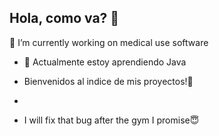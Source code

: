 ## Hola, como va? 👋
  🔭 I’m currently working on medical use software
- 🌱 Actualmente estoy aprendiendo Java

- Bienvenidos al indice de mis proyectos!🤯
-
- I will fix that bug after the gym I promise😇

<!--
**faqbb/faqbb** is a ✨ _special_ ✨ repository because its `README.md` (this file) appears on your GitHub profile.

Here are some ideas to get you started:

- 🔭 I’m currently working on ...
- 🌱 I’m currently learning ...
- 👯 I’m looking to collaborate on ...
- 🤔 I’m looking for help with ...
- 💬 Ask me about ...
- 📫 How to reach me: ...
- 😄 Pronouns: ...
- ⚡ Fun fact: ...
-->
